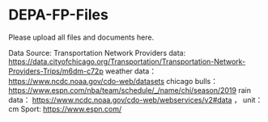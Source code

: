 # DEPA-FP-Files
Please upload all files and documents here.

Data Source:
Transportation Network Providers data: https://data.cityofchicago.org/Transportation/Transportation-Network-Providers-Trips/m6dm-c72p
weather data： https://www.ncdc.noaa.gov/cdo-web/datasets
chicago bulls：https://www.espn.com/nba/team/schedule/_/name/chi/season/2019
rain data： https://www.ncdc.noaa.gov/cdo-web/webservices/v2#data ， unit： cm
Sport: https://www.espn.com/
